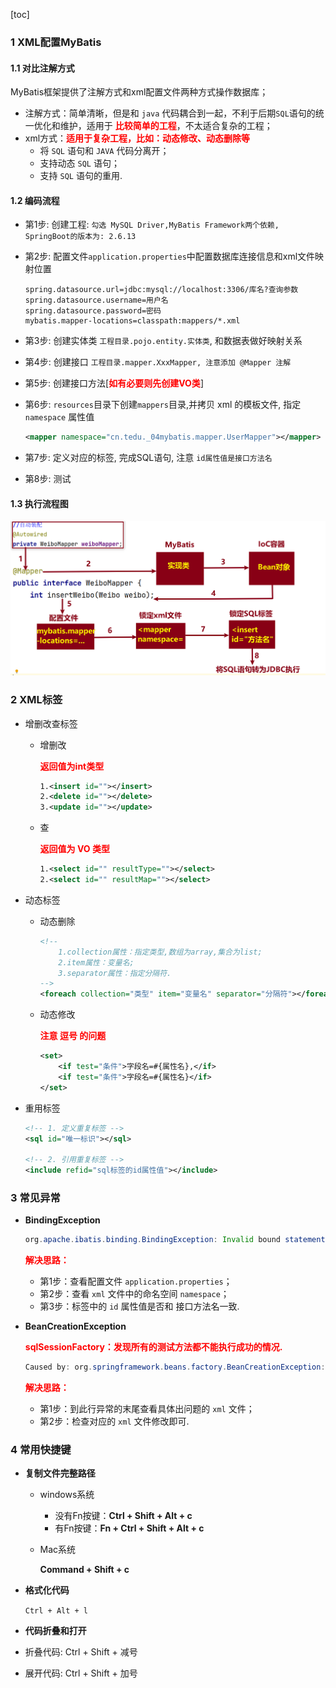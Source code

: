 [toc]

### 1 XML配置MyBatis

#### 1.1 对比注解方式

MyBatis框架提供了注解方式和xml配置文件两种方式操作数据库；

* 注解方式：简单清晰，但是和 `java` 代码耦合到一起，不利于后期`SQL`语句的统一优化和维护，适用于 <font color=red>**比较简单的工程**</font>，不太适合复杂的工程；
* xml方式：<font color=red>**适用于复杂工程，比如：动态修改、动态删除等**</font>
  * 将 `SQL` 语句和 `JAVA` 代码分离开；
  * 支持动态 `SQL` 语句；
  * 支持 `SQL` 语句的重用.

#### 1.2 编码流程

- 第1步: 创建工程: `勾选 MySQL Driver,MyBatis Framework两个依赖, SpringBoot的版本为: 2.6.13`

- 第2步: 配置文件`application.properties`中配置数据库连接信息和xml文件映射位置

  ```properties
  spring.datasource.url=jdbc:mysql://localhost:3306/库名?查询参数
  spring.datasource.username=用户名
  spring.datasource.password=密码
  mybatis.mapper-locations=classpath:mappers/*.xml
  ```

- 第3步: 创建实体类 `工程目录.pojo.entity.实体类`, 和数据表做好映射关系

- 第4步: 创建接口 `工程目录.mapper.XxxMapper, 注意添加 @Mapper 注解`

- 第5步: 创建接口方法[<font color=red>**如有必要则先创建VO类**</font>]

- 第6步: `resources`目录下创建`mappers`目录,并拷贝 xml 的模板文件, 指定 `namespace` 属性值

  ```xml
  <mapper namespace="cn.tedu._04mybatis.mapper.UserMapper"></mapper>
  ```

- 第7步: 定义对应的标签, 完成SQL语句, 注意 `id属性值是接口方法名`

- 第8步: 测试

#### 1.3 执行流程图

![image-20240113112701963](./images/image-20240113112701963.png)

### 2 XML标签

* 增删改查标签

  * 增删改

    <font color=red>**返回值为int类型**</font>

    ```xml
    1.<insert id=""></insert>
    2.<delete id=""></delete>
    3.<update id=""></update>
    ```

  * 查

    <font color=red>**返回值为 VO 类型**</font>
    
    ```xml
    1.<select id="" resultType=""></select>
    2.<select id="" resultMap=""></select>
    ```

* 动态标签

  * 动态删除

    ```xml
    <!--
    	1.collection属性：指定类型,数组为array,集合为list;
    	2.item属性：变量名;
    	3.separator属性：指定分隔符.
    -->
    <foreach collection="类型" item="变量名" separator="分隔符"></foreach>
    ```

  * 动态修改

    <font color=red>**注意 逗号 的问题**</font>

    ```xml
    <set>
    	<if test="条件">字段名=#{属性名},</if>
        <if test="条件">字段名=#{属性名}</if>
    </set>
    ```

* 重用标签

  ```xml
  <!-- 1. 定义重复标签 -->
  <sql id="唯一标识"></sql>
  
  <!-- 2. 引用重复标签 -->
  <include refid="sql标签的id属性值"></include>
  ```

### 3 常见异常

* **BindingException**

  ```java
  org.apache.ibatis.binding.BindingException: Invalid bound statement (not found): cn.tedu._04mybatis.mapper.CommentMapper.selectCommentById2
  ```

  <font color=red>**解决思路：**</font>

  * 第1步：查看配置文件 `application.properties`；
  * 第2步：查看 `xml` 文件中的命名空间 `namespace`；
  * 第3步：标签中的 `id` 属性值是否和 接口方法名一致.

* **BeanCreationException**

  <font color=red>**sqlSessionFactory：发现所有的测试方法都不能执行成功的情况.**</font>

  ```java
  Caused by: org.springframework.beans.factory.BeanCreationException: Error creating bean with name 'sqlSessionFactory' defined in class path resource: ...[C:\Users\TEACHER\IdeaProjects\jsd2311-ssm\_04mybatis\target\classes\mappers\CommentMapper.xml]
  ```

  <font color=red>**解决思路：**</font>

  * 第1步：到此行异常的末尾查看具体出问题的 `xml` 文件；
  * 第2步：检查对应的 `xml` 文件修改即可.

### 4 常用快捷键

- **复制文件完整路径**

  - windows系统

    - 没有Fn按键：**Ctrl + Shift + Alt + c**
    - 有Fn按键：**Fn + Ctrl + Shift + Alt + c**

  - Mac系统

    **Command + Shift + c**

- **格式化代码**

  `Ctrl + Alt + l`

-  **代码折叠和打开**

  - 折叠代码: Ctrl + Shift + 减号
  - 展开代码: Ctrl + Shift + 加号













